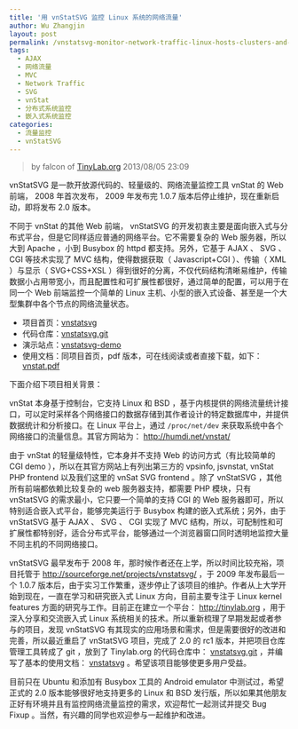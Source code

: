 ```yaml
---
title: '用 vnStatSVG 监控 Linux 系统的网络流量'
author: Wu Zhangjin
layout: post
permalink: /vnstatsvg-monitor-network-traffic-linux-hosts-clusters-and-even-embedded-devices/
tags:
  - AJAX
  - 网络流量
  - MVC
  - Network Traffic
  - SVG
  - vnStat
  - 分布式系统监控
  - 嵌入式系统监控
categories:
  - 流量监控
  - vnStatSVG
---
```


> by falcon of [TinyLab.org][1]
> 2013/08/05 23:09

vnStatSVG 是一款开放源代码的、轻量级的、网络流量监控工具 vnStat 的 Web  前端， 2008 年首次发布， 2009 年发布完 1.0.7 版本后停止维护，现在重新启动，即将发布 2.0 版本。

不同于 vnStat 的其他 Web 前端， vnStatSVG 的开发初衷主要是面向嵌入式与分布式平台，但是它同样适应普通的网络平台。它不需要复杂的 Web 服务器，所以大到 Apache ，小到 Busybox 的 httpd 都支持。另外，它基于 AJAX 、 SVG 、 CGI 等技术实现了 MVC 结构，使得数据获取（ Javascript+CGI ）、传输（ XML ）与显示（ SVG+CSS+XSL ）得到很好的分离，不仅代码结构清晰易维护，传输数据小占用带宽小，而且配置性和可扩展性都很好，通过简单的配置，可以用于在同一个 Web 前端监控一个简单的 Linux 主机、小型的嵌入式设备、甚至是一个大型集群中各个节点的网络流量状态。

  * 项目首页：[vnstatsvg][2]
  * 代码仓库：[vnstatsvg.git][3]
  * 演示站点：[vnstatsvg-demo][4]
  * 使用文档：同项目首页，pdf 版本，可在线阅读或者直接下载，如下：[vnstat.pdf](https://github.com/tinyclub/vnstatsvg/raw/master/doc/vnstatsvg.pdf)

下面介绍下项目相关背景：

vnStat 本身基于控制台，它支持 Linux 和 BSD ，基于内核提供的网络流量统计接口，可以定时采样各个网络接口的数据存储到其作者设计的特定数据库中，并提供数据统计和分析接口。在 Linux 平台上，通过 `/proc/net/dev` 来获取系统中各个网络接口的流量信息。其官方网站为： <http://humdi.net/vnstat/> 

由于 vnStat 的轻量级特性，它本身并不支持 Web 的访问方式（有比较简单的 CGI demo ），所以在其官方网站上有列出第三方的 vpsinfo, jsvnstat, vnStat PHP frontend 以及我们这里的 vnSat SVG frontend 。除了 vnStatSVG ，其他所有前端都依赖比较复杂的 web 服务器支持，都需要 PHP 模块，只有 vnStatSVG 的需求最小，它只要一个简单的支持 CGI 的 Web 服务器即可，所以特别适合嵌入式平台，能够完美运行于 Busybox 构建的嵌入式系统；另外，由于 vnStatSVG 基于 AJAX 、 SVG 、 CGI 实现了 MVC 结构，所以，可配制性和可扩展性都特别好，适合分布式平台，能够通过一个浏览器窗口同时透明地监控大量不同主机的不同网络接口。

vnStatSVG 最早发布于 2008 年，那时候作者还在上学，所以时间比较充裕，项目托管于 <http://sourceforge.net/projects/vnstatsvg/> ，于 2009 年发布最后一个 1.0.7 版本后，由于实习工作繁重，逐步停止了该项目的维护。作者从上大学开始到现在，一直在学习和研究嵌入式 Linux 方向，目前主要专注于 Linux kernel features 方面的研究与工作。目前正在建立一个平台： http://tinylab.org ，用于深入分享和交流嵌入式 Linux 系统相关的技术。所以重新梳理了早期发起或者参与的项目，发现 vnStatSVG 有其现实的应用场景和需求，但是需要很好的改进和完善，所以最近重启了 vnStatSVG 项目，完成了 2.0 的 rc1 版本，并把项目仓库管理工具转成了 git ，放到了 Tinylab.org 的代码仓库中： [vnstatsvg.git][3] ，并编写了基本的使用文档： [vnstatsvg][2] 。希望该项目能够使更多用户受益。

目前只在 Ubuntu 和添加有 Busybox 工具的 Android emulator 中测试过，希望正式的 2.0 版本能够很好地支持更多的 Linux 和 BSD 发行版，所以如果其他朋友正好有环境并且有监控网络流量监控的需求，欢迎帮忙一起测试并提交 Bug Fixup 。当然，有兴趣的同学也欢迎参与一起维护和改进。

 [1]: http://TinyLab.org
 [2]: /vnstatsvg
 [3]: https://github.com/tinyclub/vnstatsvg.git
 [4]: /vnstatsvg-demo/
